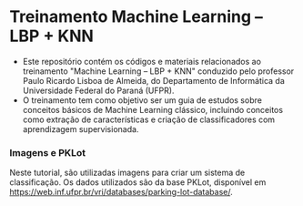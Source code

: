 # Treinamento Machine Learning – LBP + KNN

  - Este repositório contém os códigos e materiais relacionados ao treinamento "Machine Learning – LBP + KNN" conduzido pelo professor Paulo Ricardo Lisboa de Almeida, do Departamento de Informática da Universidade Federal do Paraná (UFPR).
  - O treinamento tem como objetivo ser um guia de estudos sobre conceitos básicos de Machine Learning clássico, incluindo conceitos como extração de características e criação de classificadores com aprendizagem supervisionada.

### Imagens e PKLot
Neste tutorial, são utilizadas imagens para criar um sistema de classificação. Os dados utilizados são da base PKLot, disponível em https://web.inf.ufpr.br/vri/databases/parking-lot-database/. 

